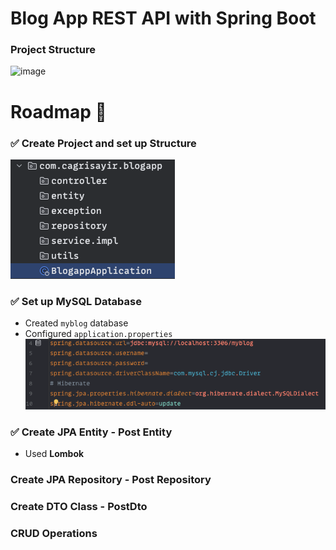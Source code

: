 # Blog App REST API with Spring Boot

### Project Structure

![image](https://github.com/cagrisayir/blogapp/assets/44059539/93bc4263-4193-4e3c-a0ae-f432709e3681)

# Roadmap 🚏

### ✅ Create Project and set up Structure

![img.png](readme_images/img.png)

### ✅ Set up MySQL Database

* Created `myblog` database
* Configured `application.properties`
  ![img_1.png](readme_images/img_1.png)

### ✅ Create JPA Entity - Post Entity

* Used **Lombok**

### Create JPA Repository - Post Repository

### Create DTO Class - PostDto

### CRUD Operations 